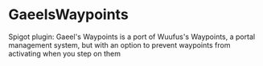# GaeelsWaypoints
Spigot plugin: Gaeel's Waypoints is a port of Wuufus's Waypoints, a portal management system, but with an option to prevent waypoints from activating when you step on them
